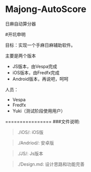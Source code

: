 Majong-AutoScore
================

日麻自动算分器

#开坑申明

目标：实现一个手麻日麻辅助软件。

主要是两个版本

* JS版本，由Vespa完成
* iOS版本，由Fredfx完成
* Android版本，再说吧，呵呵

人员：
*  Vespa
*  Fredfx
*  Yuki（测试阶段使用用户）

================
###文件说明:
>./iOS/:
>iOS版

>./Andriod/:
>安卓版

>./JS/:
>Js版本

>./Design.md:
>设计思路和功能完善

